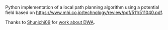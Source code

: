 Python implementation of a local path planning algorithm using a potential field based on https://www.mhi.co.jp/technology/review/pdf/511/511040.pdf.

Thanks to [Shunichi09](https://github.com/Shunichi09) for [work about DWA](https://qiita.com/MENDY/items/c96e112d6fa0d7e29029).
